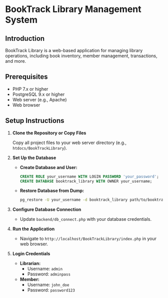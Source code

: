 # BookTrack Library Management System

## Introduction

BookTrack Library is a web-based application for managing library operations, including book inventory, member management, transactions, and more.

## Prerequisites

- PHP 7.x or higher
- PostgreSQL 9.x or higher
- Web server (e.g., Apache)
- Web browser

## Setup Instructions

1. **Clone the Repository or Copy Files**

   Copy all project files to your web server directory (e.g., `htdocs/BookTrackLibrary`).

2. **Set Up the Database**

   - **Create Database and User:**

     ```sql
     CREATE ROLE your_username WITH LOGIN PASSWORD 'your_password';
     CREATE DATABASE booktrack_library WITH OWNER your_username;
     ```

   - **Restore Database from Dump:**

     ```bash
     pg_restore -U your_username -d booktrack_library path/to/booktrack_library_backup.sqlc
     ```

3. **Configure Database Connection**

   - Update `backend/db_connect.php` with your database credentials.

4. **Run the Application**

   - Navigate to `http://localhost/BookTrackLibrary/index.php` in your web browser.

5. **Login Credentials**

   - **Librarian:**
     - Username: `admin`
     - Password: `adminpass`
   - **Member:**
     - Username: `john_doe`
     - Password: `password123`
